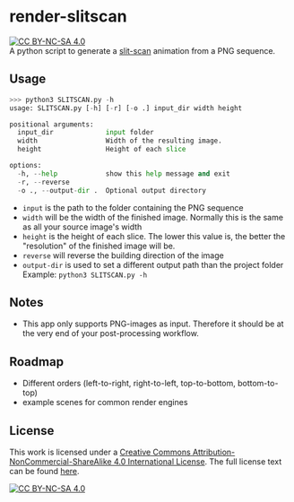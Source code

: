 # render-slitscan
[![CC BY-NC-SA 4.0][cc-by-nc-sa-shield]][cc-by-nc-sa]\
A python script to generate a [slit-scan](https://en.wikipedia.org/wiki/Slit-scan_photography) animation from a PNG sequence.

## Usage
```python
>>> python3 SLITSCAN.py -h
usage: SLITSCAN.py [-h] [-r] [-o .] input_dir width height

positional arguments:
  input_dir             input folder
  width                 Width of the resulting image.
  height                Height of each slice

options:
  -h, --help            show this help message and exit
  -r, --reverse
  -o ., --output-dir .  Optional output directory
```

- `input` is the path to the folder containing the PNG sequence
- `width` will be the width of the finished image. Normally this is the same as all your source image's width
- `height` is the height of each slice. The lower this value is, the better the "resolution" of the finished image will be.
- `reverse` will reverse the building direction of the image
- `output-dir` is used to set a different output path than the project folder
Example: `python3 SLITSCAN.py -h`

## Notes
- This app only supports PNG-images as input. Therefore it should be at the very end of your post-processing workflow.

## Roadmap
- Different orders (left-to-right, right-to-left, top-to-bottom, bottom-to-top)
- example scenes for common render engines

## License
This work is licensed under a
[Creative Commons Attribution-NonCommercial-ShareAlike 4.0 International License][cc-by-nc-sa].
The full license text can be found [here](LICENSE.md).

[![CC BY-NC-SA 4.0][cc-by-nc-sa-image]][cc-by-nc-sa]

[cc-by-nc-sa]: http://creativecommons.org/licenses/by-nc-sa/4.0/
[cc-by-nc-sa-image]: https://licensebuttons.net/l/by-nc-sa/4.0/88x31.png
[cc-by-nc-sa-shield]: https://img.shields.io/badge/License-CC%20BY--NC--SA%204.0-lightgrey.svg